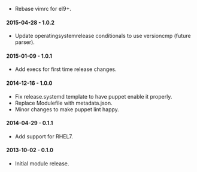 * Rebase vimrc for el9+.

#### 2015-04-28 - 1.0.2
* Update operatingsystemrelease conditionals to use versioncmp (future parser).

#### 2015-01-09 - 1.0.1
* Add execs for first time release changes.

#### 2014-12-16 - 1.0.0
* Fix release.systemd template to have puppet enable it properly.
* Replace Modulefile with metadata.json.
* Minor changes to make puppet lint happy.

#### 2014-04-29 - 0.1.1
* Add support for RHEL7.

#### 2013-10-02 - 0.1.0
* Initial module release.

